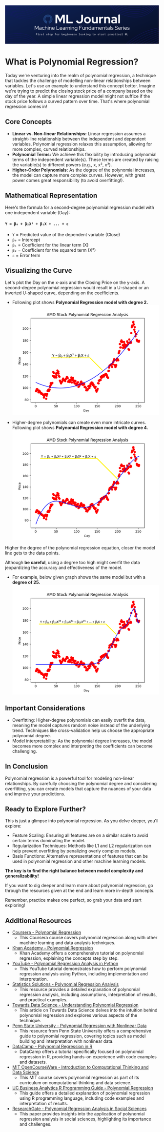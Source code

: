 ![Banner](.media/banner.png)
# What is Polynomial Regression?
Today we're venturing into the realm of polynomial regression, a technique that tackles the challenge of modelling non-linear relationships between variables. Let's use an example to understand this concept better. Imagine we're trying to predict the closing stock price of a company based on the day of the year. A simple linear regression model might not suffice if the stock price follows a curved pattern over time. That's where polynomial regression comes in!

## Core Concepts
- **Linear vs. Non-linear Relationships:** Linear regression assumes a straight-line relationship between the independent and dependent variables. Polynomial regression relaxes this assumption, allowing for more complex, curved relationships.
- **Polynomial Terms:** We achieve this flexibility by introducing polynomial terms of the independent variable(s). These terms are created by raising the variable(s) to different powers (e.g., x, x², x³).
- **Higher-Order Polynomials:** As the degree of the polynomial increases, the model can capture more complex curves. However, with great power comes great responsibility (to avoid overfitting!).

## Mathematical Representation
Here's the formula for a second-degree polynomial regression model with one independent variable (Day):

#### `Y = β₀ + β₂X² + β₁X + ... + ε`

- `Y` = Predicted value of the dependent variable (Close)
- `β₀` = Intercept
- `β₁` = Coefficient for the linear term (X)
- `β₂` = Coefficient for the squared term (X²)
- `ε` = Error term


## Visualizing the Curve
Let's plot the Day on the x-axis and the Closing Price on the y-axis. A second-degree polynomial regression would result in a U-shaped or an inverted U-shaped curve, depending on the coefficients.

- Following plot shows **Polynomial Regression model with degree 2.**
![Degree 2 Polynomial Regression Model](.media/figure_1.png)

- Higher-degree polynomials can create even more intricate curves. Following plot shows **Polynomial Regression model with degree 4.**
![Degree 4 Polynomial Regression Model](.media/figure_2.png)

Higher the degree of the polynomial regression equation, closer the model line gets to the data points.

Although **be careful**, using a degree too high might overfit the data jeopardizing the accuracy and effectiveness of the model.
- For example, below given graph shows the same model but with a **degree of 25.**
![Degree 25 Polynomial Regression Model](.media/figure_3.png)


## Important Considerations
- Overfitting: Higher-degree polynomials can easily overfit the data, meaning the model captures random noise instead of the underlying trend. Techniques like cross-validation help us choose the appropriate polynomial degree.
- Model interpretability: As the polynomial degree increases, the model becomes more complex and interpreting the coefficients can become challenging.

## In Conclusion
Polynomial regression is a powerful tool for modeling non-linear relationships. By carefully choosing the polynomial degree and considering overfitting, you can create models that capture the nuances of your data and improve your predictions.

## Ready to Explore Further?
This is just a glimpse into polynomial regression. As you delve deeper, you'll explore:
- Feature Scaling: Ensuring all features are on a similar scale to avoid certain terms dominating the model.
- Regularization Techniques: Methods like L1 and L2 regularization can help prevent overfitting by penalizing overly complex models.
- Basis Functions: Alternative representations of features that can be used in polynomial regression and other machine learning models.

**The key is to find the right balance between model complexity and generalizability!**

If you want to dig deeper and learn more about polynomial regression, go through the resources given at the end and learn more in-depth concepts.

Remember, practice makes one perfect, so grab your data and start exploring!

## Additional Resources

- [Coursera - Polynomial Regression](https://www.coursera.org/learn/machine-learning-data-analysis)
  - This Coursera course covers polynomial regression along with other machine learning and data analysis techniques.
- [Khan Academy - Polynomial Regression](https://www.khanacademy.org/math/statistics-probability/describing-relationships-quantitative-data/quadratic-regression/v/polynomial-regression)
  - Khan Academy offers a comprehensive tutorial on polynomial regression, explaining the concepts step by step.
- [YouTube - Polynomial Regression Analysis in Python](https://www.youtube.com/watch?v=QptS1BP1V4Q)
  - This YouTube tutorial demonstrates how to perform polynomial regression analysis using Python, including implementation and interpretation.
- [Statistics Solutions - Polynomial Regression Analysis](https://www.statisticssolutions.com/polynomial-regression-analysis/)
  - This resource provides a detailed explanation of polynomial regression analysis, including assumptions, interpretation of results, and practical examples.
- [Towards Data Science - Understanding Polynomial Regression](https://towardsdatascience.com/polynomial-regression-bbe8b9d97491)
  - This article on Towards Data Science delves into the intuition behind polynomial regression and explores various aspects of the technique.
- [Penn State University - Polynomial Regression with Nonlinear Data](https://online.stat.psu.edu/stat501/lesson/9)
  - This resource from Penn State University offers a comprehensive guide to polynomial regression, covering topics such as model building and interpretation with nonlinear data.
- [DataCamp - Polynomial Regression in R](https://www.datacamp.com/community/tutorials/polynomial-regression-R)
  - DataCamp offers a tutorial specifically focused on polynomial regression in R, providing hands-on experience with code examples and datasets.
- [MIT OpenCourseWare - Introduction to Computational Thinking and Data Science](https://ocw.mit.edu/courses/electrical-engineering-and-computer-science/6-0002-introduction-to-computational-thinking-and-data-science-fall-2016/)
  - This MIT course covers polynomial regression as part of its curriculum on computational thinking and data science.
- [UC Business Analytics R Programming Guide - Polynomial Regression](https://uc-r.github.io/polynomial_regression)
  - This guide offers a detailed explanation of polynomial regression using R programming language, including code examples and interpretation of results.
- [ResearchGate - Polynomial Regression Analysis in Social Sciences](https://www.researchgate.net/publication/270579560_Polynomial_Regression_Analysis_in_Social_Sciences)
  - This paper provides insights into the application of polynomial regression analysis in social sciences, highlighting its importance and challenges.